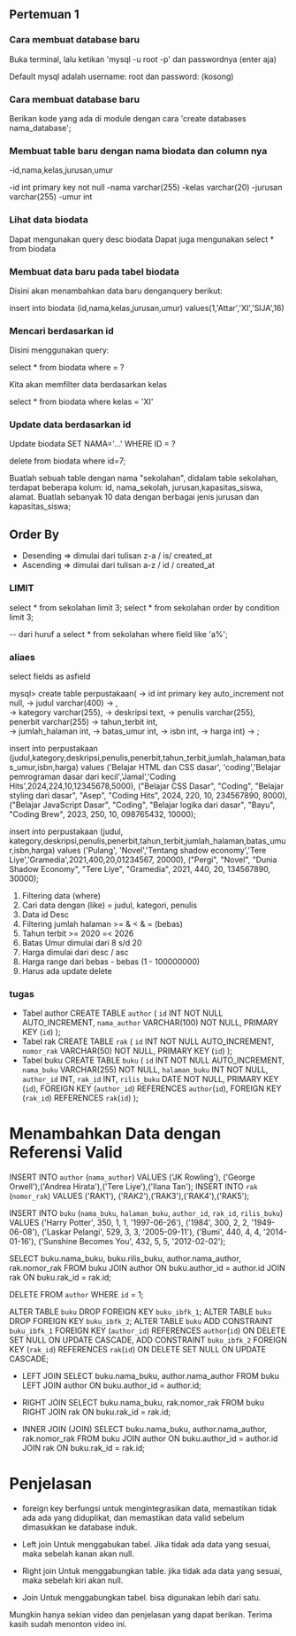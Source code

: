## Pertemuan 1
### Cara membuat database baru

Buka terminal, lalu ketikan 'mysql -u root -p' dan passwordnya (enter aja)

Default mysql adalah username: root dan password: (kosong) 

### Cara membuat database baru
Berikan kode yang ada di module dengan cara 'create databases nama_database';

### Membuat table baru dengan nama biodata dan column nya
-id,nama,kelas,jurusan,umur

-id int primary key not null
-nama varchar(255)
-kelas varchar(20)
-jurusan varchar(255)
-umur int

### Lihat data biodata
Dapat mengunakan query desc biodata
Dapat juga mengunakan select * from biodata

### Membuat data baru pada tabel biodata
Disini akan menambahkan data baru denganquery berikut:

insert into biodata (id,nama,kelas,jurusan,umur) values(1,'Attar','XI','SIJA',16)


### Mencari berdasarkan id
Disini menggunakan query:

select * from biodata where = ?

Kita akan memfilter data berdasarkan kelas

select * from biodata where kelas = 'XI'

### Update data berdasarkan id
Update biodata SET NAMA='...' WHERE ID = ?

delete from biodata where id=7; 

Buatlah sebuah table dengan nama "sekolahan", didalam table sekolahan, terdapat beberapa kolum: id, nama_sekolah, jurusan,kapasitas_siswa, alamat. Buatlah sebanyak 10 data dengan berbagai jenis jurusan dan kapasitas_siswa;

## Order By
- Desending => dimulai dari tulisan z-a / is/ created_at
- Ascending => dimulai dari tulisan a-z / id / created_at

### LIMIT
select * from sekolahan limit 3;
select * from sekolahan order by condition limit 3;

-- dari huruf a
select * from sekolahan where field like 'a%';

### aliaes
select fields as asfield

mysql> create table perpustakaan(
    -> id int primary key auto_increment not null,
    -> judul varchar(400)
    -> ,                     
    -> kategory varchar(255),
    -> deskripsi text,
    -> penulis varchar(255),
    penerbit varchar(255)
    -> tahun_terbit int,      
    -> jumlah_halaman int,
    -> batas_umur int,
    -> isbn int,
    -> harga int)
    -> ;


insert into perpustakaan (judul,kategory,deskripsi,penulis,penerbit,tahun_terbit,jumlah_halaman,batas_umur,isbn,harga) values ('Belajar HTML dan CSS dasar', 'coding','Belajar pemrograman dasar dari kecil','Jamal','Coding Hits',2024,224,10,12345678,5000), ("Belajar CSS Dasar", "Coding", "Belajar styling dari dasar", "Asep", "Coding Hits", 2024, 220, 10, 234567890, 8000), ("Belajar JavaScript Dasar", "Coding", "Belajar logika dari dasar", "Bayu", "Coding Brew", 2023, 250, 10, 098765432, 10000);

insert into perpustakaan (judul, kategory,deskripsi,penulis,penerbit,tahun_terbit,jumlah_halaman,batas_umur,isbn,harga) values ('Pulang', 'Novel','Tentang shadow economy','Tere Liye','Gramedia',2021,400,20,01234567, 20000), ("Pergi", "Novel", "Dunia Shadow Economy", "Tere Liye", "Gramedia", 2021, 440, 20, 134567890, 30000);

1. Filtering data (where)
2. Cari data dengan (like) = judul, kategori, penulis
3. Data id Desc
4. Filtering jumlah halaman >= & < & = (bebas)
5. Tahun terbit >= 2020 =< 2026
6. Batas Umur dimulai dari 8 s/d 20
7. Harga dimulai dari desc / asc
8. Harga range dari bebas - bebas (1  - 100000000)
9. Harus ada update delete

### tugas
- Tabel author
CREATE TABLE `author` (
  `id` INT NOT NULL AUTO_INCREMENT,
  `nama_author` VARCHAR(100) NOT NULL,
  PRIMARY KEY (`id`)
);
- Tabel rak
CREATE TABLE `rak` (
  `id` INT NOT NULL AUTO_INCREMENT,
  `nomor_rak` VARCHAR(50) NOT NULL,
  PRIMARY KEY (`id`)
);
- Tabel buku
CREATE TABLE `buku` (
  `id` INT NOT NULL AUTO_INCREMENT,
  `nama_buku` VARCHAR(255) NOT NULL,
  `halaman_buku` INT NOT NULL,
  `author_id` INT,
  `rak_id` INT,
  `rilis_buku` DATE NOT NULL,
  PRIMARY KEY (`id`),
  FOREIGN KEY (`author_id`) REFERENCES `author`(`id`),
  FOREIGN KEY (`rak_id`) REFERENCES `rak`(`id`)
);

# Menambahkan Data dengan Referensi Valid
INSERT INTO `author` (`nama_author`) VALUES ('JK Rowling'), ('George Orwell'),('Andrea Hirata'),('Tere Liye'),('Ilana Tan');
INSERT INTO `rak` (`nomor_rak`) VALUES ('RAK1'), ('RAK2'),('RAK3'),('RAK4'),('RAK5');

INSERT INTO `buku` (`nama_buku`, `halaman_buku`, `author_id`, `rak_id`, `rilis_buku`) VALUES
('Harry Potter', 350, 1, 1, '1997-06-26'),
('1984', 300, 2, 2, '1949-06-08'),
('Laskar Pelangi', 529, 3, 3, '2005-09-11'),
('Bumi', 440, 4, 4, '2014-01-16'),
('Sunshine Becomes You', 432, 5, 5, '2012-02-02');

SELECT
    buku.nama_buku,
    buku.rilis_buku,
    author.nama_author,
    rak.nomor_rak
FROM
    buku
JOIN author ON buku.author_id = author.id
JOIN rak ON buku.rak_id = rak.id;

DELETE FROM `author` WHERE `id` = 1;

ALTER TABLE `buku` DROP FOREIGN KEY `buku_ibfk_1`;
ALTER TABLE `buku` DROP FOREIGN KEY `buku_ibfk_2`;
ALTER TABLE `buku`
ADD CONSTRAINT `buku_ibfk_1` FOREIGN KEY (`author_id`) REFERENCES `author`(`id`) ON DELETE SET NULL ON UPDATE CASCADE,
ADD CONSTRAINT `buku_ibfk_2` FOREIGN KEY (`rak_id`) REFERENCES `rak`(`id`) ON DELETE SET NULL ON UPDATE CASCADE;

- LEFT JOIN
SELECT
  buku.nama_buku,
  author.nama_author
FROM
  buku
LEFT JOIN author ON buku.author_id = author.id;

- RIGHT JOIN
SELECT
  buku.nama_buku,
  rak.nomor_rak
FROM
  buku
RIGHT JOIN rak ON buku.rak_id = rak.id;

- INNER JOIN (JOIN)
SELECT
  buku.nama_buku,
  author.nama_author,
  rak.nomor_rak
FROM
  buku
JOIN author ON buku.author_id = author.id
JOIN rak ON buku.rak_id = rak.id;

# Penjelasan
- foreign key 
berfungsi untuk mengintegrasikan data, memastikan tidak ada ada yang diduplikat, dan memastikan data valid sebelum dimasukkan ke database induk.

- Left join
Untuk menggabukan tabel. Jika tidak ada data yang sesuai, maka sebelah kanan akan null.

- Right join
Untuk menggabungkan table. jika tidak ada data yang sesuai, maka sebelah kiri akan null.

- Join
Untuk menggabungkan tabel. bisa digunakan lebih dari satu.

Mungkin hanya sekian video dan penjelasan yang dapat berikan. Terima kasih sudah menonton video ini.
